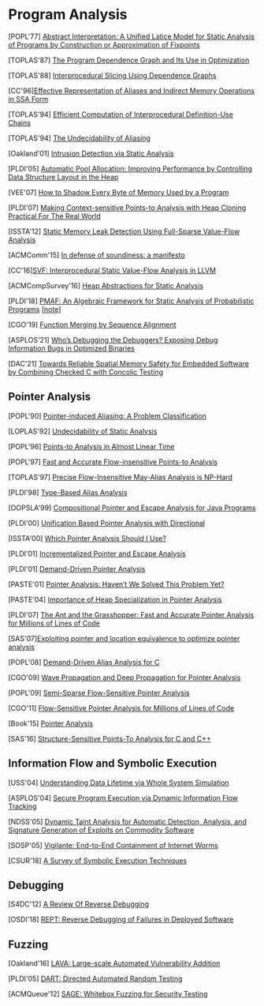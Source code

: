 # Program Analysis

[POPL'77] [Abstract Interpretation: A Unified Latice Model for Static Analysis
of Programs by Construction or Approximation of
Fixpoints](https://courses.cs.washington.edu/courses/cse503/10wi/readings/p238-cousot.pdf)

[TOPLAS'87] [The Program Dependence Graph and Its Use in
Optimization](https://www.cs.utexas.edu/~pingali/CS395T/2009fa/papers/ferrante87.pdf)

[TOPLAS'88] [Interprocedural Slicing Using Dependence
Graphs](https://cs.gmu.edu/~white/CS640/10.1.1.50.4405.pdf)

[CC'96][Effective Representation of Aliases and Indirect Memory Operations
in SSA Form](https://link.springer.com/content/pdf/10.1007/3-540-61053-7_66.pdf)

[TOPLAS'94] [Efficient Computation of Interprocedural Definition-Use
Chains](http://citeseerx.ist.psu.edu/viewdoc/download?doi=10.1.1.72.8860&rep=rep1&type=pdf)

[TOPLAS'94] [The Undecidability of
Aliasing](http://web.cs.ucla.edu/~palsberg/course/cs232/papers/ramalingam-toplas94.pdf)

[Oakland'01] [Intrusion Detection via Static
Analysis](http://www.csl.sri.com/users/ddean/papers/oakland01.pdf)

[PLDI'05] [Automatic Pool Allocation: Improving Performance by Controlling Data
Structure Layout in the Heap](https://llvm.org/pubs/2005-05-21-PLDI-PoolAlloc.pdf)

[VEE'07] [How to Shadow Every Byte of Memory Used by a
Program](http://www-leland.stanford.edu/class/cs343/resources/shadow-memory2007.pdf)

[PLDI'07] [Making Context-sensitive Points-to Analysis with Heap Cloning
Practical For The Real World](http://llvm.org/pubs/2007-06-10-PLDI-DSA.pdf)

[ISSTA'12] [Static Memory Leak Detection Using Full-Sparse Value-Flow
Analysis](https://yuleisui.github.io/publications/issta12.pdf)

[ACMComm'15] [In defense of soundiness: a
manifesto](https://dl.acm.org/citation.cfm?doid=2728770.2644805)

[CC'16][SVF: Interprocedural Static Value-Flow Analysis in
LLVM](https://yuleisui.github.io/publications/cc16.pdf)

[ACMCompSurvey'16] [Heap Abstractions for Static
Analysis](https://dl.acm.org/doi/abs/10.1145/2931098)

[PLDI'18] [PMAF: An Algebraic Framework for Static Analysis of Probabilistic
Programs](https://www.cs.cmu.edu/~diw3/papers/WangHR17.pdf)
[[note](notes/pa/pmaf.md)]

[CGO'19] [Function Merging by Sequence
Alignment](http://homepages.inf.ed.ac.uk/hleather/publications/2019_functionmergesequencealign_cgo2019.pdf)

[ASPLOS'21] [Who’s Debugging the Debuggers? Exposing Debug Information Bugs in
Optimized Binaries](https://download.vusec.net/papers/debug2_asplos21.pdf)

[DAC'21] [Towards Reliable Spatial Memory Safety for Embedded Software by
Combining Checked C with Concolic
Testing](http://www.informatik.uni-bremen.de/agra/doc/konf/DAC-2021-CheckedC-Concolic-Testing.pdf)


## Pointer Analysis
[POPL'90] [Pointer-induced Aliasing: A Problem
Classification](https://www.cmi.ac.in/~madhavan/courses/program-analysis-2008/papers/landi91-ptr-analysis-popl.pdf)

[LOPLAS'92] [Undecidability of Static Analysis](https://dl.acm.org/doi/pdf/10.1145/161494.161501)

[POPL'96] [Points-to Analysis in Almost Linear
Time](https://www.cs.cornell.edu/courses/cs711/2005fa/papers/steensgaard-popl96.pdf)

[POPL'97] [Fast and Accurate Flow-insensitive Points-to
Analysis](https://dl.acm.org/doi/pdf/10.1145/263699.263703)

[TOPLAS'97] [Precise Flow-Insensitive May-Alias Analysis is
NP-Hard](https://dl.acm.org/doi/pdf/10.1145/239912.239913)

[PLDI'98] [Type-Based Alias
Analysis](http://web.cs.ucla.edu/~palsberg/tba/papers/diwan-mckinley-moss-pldi98.pdf)

[OOPSLA'99] [Compositional Pointer and Escape Analysis for Java
Programs](https://people.csail.mit.edu/rinard/paper/oopsla99.pdf)

[PLDI'00] [Unification Based Pointer Analysis with
Directional](http://web.cs.ucla.edu/~palsberg/course/purdue/cs661/F01/papers/das-pldi00.pdf)

[ISSTA'00] [Which Pointer Analysis Should I
Use?](https://logic.pdmi.ras.ru/~yura/of/alias.pdf)

[PLDI'01] [Incrementalized Pointer and Escape
Analysis](https://people.csail.mit.edu/rinard/paper/pldi01.full.pdf)

[PLDI'01] [Demand-Driven Pointer
Analysis](https://dl.acm.org/doi/10.1145/381694.378802#:~:text=16-,ABSTRACT,a%20program%20or%20program%20component.&text=Specifically%2C%20we%20describe%20a%20demand,%2Dinsensitive%20points%2Dto%20analysis.)

[PASTE'01] [Pointer Analysis: Haven’t We
Solved This Problem Yet?](http://citeseerx.ist.psu.edu/viewdoc/download?doi=10.1.1.91.9469&rep=rep1&type=pdf)

[PASTE'04] [Importance of Heap Specialization in Pointer
Analysis](http://impact.crhc.illinois.edu/shared/papers/paste-04-nystrom.pdf)

[PLDI'07] [The Ant and the Grasshopper: Fast and Accurate Pointer Analysis
for Millions of Lines of Code](https://www.cs.utexas.edu/~lin/papers/pldi07.pdf)

[SAS'07][Exploiting pointer and location equivalence to optimize pointer
analysis](https://hardekbc.github.io/files/hardekopf07exploiting.pdf)

[POPL'08] [Demand-Driven Alias Analysis for
C](https://www.cs.cornell.edu/~xinz/papers/alias-popl08.pdf)

[CGO'09] [Wave Propagation and Deep Propagation for Pointer
Analysis](http://compilers.cs.ucla.edu/fernando/publications/papers/CGO09.pdf)

[POPL'09] [Semi-Sparse Flow-Sensitive Pointer
Analysis](https://sites.cs.ucsb.edu/~benh/research/papers/hardekopf09semisparse.pdf)

[CGO'11] [Flow-Sensitive Pointer Analysis for Millions of Lines of
Code](https://www.cs.utexas.edu/users/lin/papers/cgo11.pdf)

[Book'15] [Pointer Analysis](https://yanniss.github.io/points-to-tutorial15.pdf)

[SAS'16] [Structure-Sensitive Points-To Analysis for C and C++](https://yanniss.github.io/cclyzer-sas16.pdf)


## Information Flow and Symbolic Execution

[USS'04] [Understanding Data Lifetime via Whole System
Simulation](https://benpfaff.org/papers/taint.pdf)

[ASPLOS'04] [Secure Program Execution via Dynamic Information Flow
Tracking](http://csg.csail.mit.edu/pubs/memos/Memo-467/memo-467.pdf)

[NDSS'05] [Dynamic Taint Analysis for Automatic Detection, Analysis,
and Signature Generation of Exploits on Commodity
Software](https://people.eecs.berkeley.edu/~dawnsong/papers/taintcheck.pdf)

[SOSP'05] [Vigilante: End-to-End Containment of Internet
Worms](http://rowstron.azurewebsites.net/MS/VigilanteSOSP.pdf)

[CSUR'18] [A Survey of Symbolic Execution
Techniques](https://dl.acm.org/doi/10.1145/318265)


## Debugging
[S4DC'12] [A Review Of Reverse
Debugging](http://citeseerx.ist.psu.edu/viewdoc/download?doi=10.1.1.338.3420&rep=rep1&type=pdf)

[OSDI'18] [REPT: Reverse Debugging of Failures in Deployed
Software](https://www.microsoft.com/en-us/research/uploads/prod/2018/08/osdi18-final211.pdf)

## Fuzzing
[Oakland'16] [LAVA: Large-scale Automated Vulnerability
Addition](https://www.andreamambretti.com/files/papers/oakland2016_lava.pdf)

[PLDI'05] [DART: Directed Automated Random
Testing](https://web.eecs.umich.edu/~weimerw/2011-6610/reading/p213-godefroid.pdf)

[ACMQueue'12] [SAGE: Whitebox Fuzzing for Security
Testing](https://queue.acm.org/detail.cfm?id=2094081)
